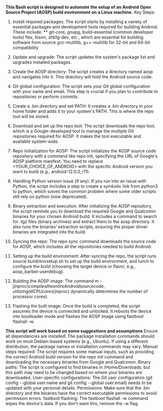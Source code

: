 **This Bash script is designed to automate the setup of an Android Open Source Project (AOSP) build environment on a Linux machine.** 
Key Steps:
1. Install required packages:
The script starts by installing a variety of essential packages and development tools required for building Android. These include:
** git-core, gnupg, build-essential (common developer tools)
   flex, bison, zlib1g-dev, etc., which are essential for building software from source
   gcc-multilib, g++-multilib for 32-bit and 64-bit compatibility

2. Update and upgrade:
The script updates the system's package list and upgrades installed packages.

3. Create the AOSP directory:
The script creates a directory named aosp and navigates into it. This directory will hold the Android source code.

4. Git global configuration:
The script sets your Git global configuration with your name and email. This step is crucial if you plan to contribute to repositories or perform commits.

5. Create a .bin directory and set PATH:
It creates a .bin directory in your home folder and adds it to your system's PATH. This is where the repo tool will be stored.

6. Download and set up the repo tool:
The script downloads the repo tool, which is a Google-developed tool to manage the multiple Git repositories required for AOSP. It makes the tool executable and available system-wide.

7. Repo initialization for AOSP:
The script initializes the AOSP source code repository with a command like repo init, specifying the URL of Google's AOSP platform manifest. You need to replace <YOUR_CHOICE_OF_ANDROID> with the specific Android version you want to build (e.g., android-12.0.0_r11).

8. Handling Python version issue (if any):
If you run into an issue with Python, the script includes a step to create a symbolic link from python3 to python, which solves the common problem where some older scripts still rely on python (now deprecated).

8. Binary extraction and execution:
After initializing the AOSP repository, the script reminds you to download the required Google and Qualcomm binaries for your chosen Android build. It includes a command to search for .tgz files (binary archives) and extract them to the aosp directory. It also runs the binaries’ extraction scripts, ensuring the proper driver binaries are integrated into the build.

9. Syncing the repo:
The repo sync command downloads the source code for AOSP, which includes all the repositories needed to build Android.

10. Setting up the build environment:
After syncing the repo, the script runs source build/envsetup.sh to set up the build environment, and lunch to configure the build (choosing the target device or flavor, e.g., aosp_barbet-userdebug).

11. Building the AOSP image:
The command m -j$(nproc) compiles the entire Android source code, utilizing all CPU cores ($(nproc) dynamically determines the number of processor cores).

12. Flashing the built image:
Once the build is completed, the script assumes the device is connected and unlocked. It reboots the device into bootloader mode and flashes the AOSP image using fastboot flashall -w.


**This script will work based on some suggestions and assumptions**
Ensure all dependencies are installed: The package installation commands should work on most Debian-based systems (e.g., Ubuntu). If using a different distribution, the package names or installation commands may vary.
Manual steps required: The script requires some manual inputs, such as providing the correct Android build version for the repo init command and downloading the necessary binaries from Google and Qualcomm.
Binary paths: The script is configured to find binaries in /Home/Downloads, but this path may need to be changed based on where your binaries are downloaded.
User-specific configurations: The Git user configuration (git config --global user.name and git config --global user.email) needs to be updated with your personal details.
Permissions: Make sure that the .bin directory and the binaries have the correct executable permissions to avoid permission errors.
fastboot flashing: The fastboot flashall -w command wipes the device's data. If you don’t want this, remove the -w flag.
